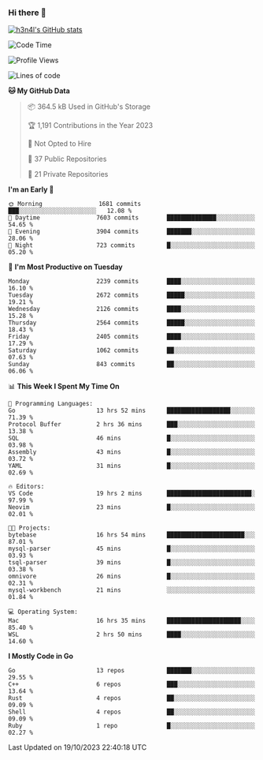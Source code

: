 ### Hi there 👋

[![h3n4l's GitHub stats](https://github-readme-stats.vercel.app/api?username=h3n4l&count_private=true&show_icons=true&theme=radical)](https://github.com/h3n4l/github-readme-stats)

<!--START_SECTION:waka-->
![Code Time](http://img.shields.io/badge/Code%20Time-1%2C632%20hrs%207%20mins-blue)

![Profile Views](http://img.shields.io/badge/Profile%20Views-0-blue)

![Lines of code](https://img.shields.io/badge/From%20Hello%20World%20I%27ve%20Written-3.9%20million%20lines%20of%20code-blue)

**🐱 My GitHub Data** 

> 📦 364.5 kB Used in GitHub's Storage 
 > 
> 🏆 1,191 Contributions in the Year 2023
 > 
> 🚫 Not Opted to Hire
 > 
> 📜 37 Public Repositories 
 > 
> 🔑 21 Private Repositories 
 > 
**I'm an Early 🐤** 

```text
🌞 Morning                1681 commits        ███░░░░░░░░░░░░░░░░░░░░░░   12.08 % 
🌆 Daytime                7603 commits        ██████████████░░░░░░░░░░░   54.65 % 
🌃 Evening                3904 commits        ███████░░░░░░░░░░░░░░░░░░   28.06 % 
🌙 Night                  723 commits         █░░░░░░░░░░░░░░░░░░░░░░░░   05.20 % 
```
📅 **I'm Most Productive on Tuesday** 

```text
Monday                   2239 commits        ████░░░░░░░░░░░░░░░░░░░░░   16.10 % 
Tuesday                  2672 commits        █████░░░░░░░░░░░░░░░░░░░░   19.21 % 
Wednesday                2126 commits        ████░░░░░░░░░░░░░░░░░░░░░   15.28 % 
Thursday                 2564 commits        █████░░░░░░░░░░░░░░░░░░░░   18.43 % 
Friday                   2405 commits        ████░░░░░░░░░░░░░░░░░░░░░   17.29 % 
Saturday                 1062 commits        ██░░░░░░░░░░░░░░░░░░░░░░░   07.63 % 
Sunday                   843 commits         ██░░░░░░░░░░░░░░░░░░░░░░░   06.06 % 
```


📊 **This Week I Spent My Time On** 

```text
💬 Programming Languages: 
Go                       13 hrs 52 mins      ██████████████████░░░░░░░   71.39 % 
Protocol Buffer          2 hrs 36 mins       ███░░░░░░░░░░░░░░░░░░░░░░   13.38 % 
SQL                      46 mins             █░░░░░░░░░░░░░░░░░░░░░░░░   03.98 % 
Assembly                 43 mins             █░░░░░░░░░░░░░░░░░░░░░░░░   03.72 % 
YAML                     31 mins             █░░░░░░░░░░░░░░░░░░░░░░░░   02.69 % 

🔥 Editors: 
VS Code                  19 hrs 2 mins       ████████████████████████░   97.99 % 
Neovim                   23 mins             █░░░░░░░░░░░░░░░░░░░░░░░░   02.01 % 

🐱‍💻 Projects: 
bytebase                 16 hrs 54 mins      ██████████████████████░░░   87.01 % 
mysql-parser             45 mins             █░░░░░░░░░░░░░░░░░░░░░░░░   03.93 % 
tsql-parser              39 mins             █░░░░░░░░░░░░░░░░░░░░░░░░   03.38 % 
omnivore                 26 mins             █░░░░░░░░░░░░░░░░░░░░░░░░   02.31 % 
mysql-workbench          21 mins             ░░░░░░░░░░░░░░░░░░░░░░░░░   01.84 % 

💻 Operating System: 
Mac                      16 hrs 35 mins      █████████████████████░░░░   85.40 % 
WSL                      2 hrs 50 mins       ████░░░░░░░░░░░░░░░░░░░░░   14.60 % 
```

**I Mostly Code in Go** 

```text
Go                       13 repos            ███████░░░░░░░░░░░░░░░░░░   29.55 % 
C++                      6 repos             ███░░░░░░░░░░░░░░░░░░░░░░   13.64 % 
Rust                     4 repos             ██░░░░░░░░░░░░░░░░░░░░░░░   09.09 % 
Shell                    4 repos             ██░░░░░░░░░░░░░░░░░░░░░░░   09.09 % 
Ruby                     1 repo              █░░░░░░░░░░░░░░░░░░░░░░░░   02.27 % 
```




 Last Updated on 19/10/2023 22:40:18 UTC
<!--END_SECTION:waka-->

